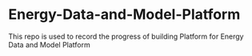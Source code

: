 # Energy-Data-and-Model-Platform
This repo is used to record the progress of building Platform for Energy Data and Model Platform 
